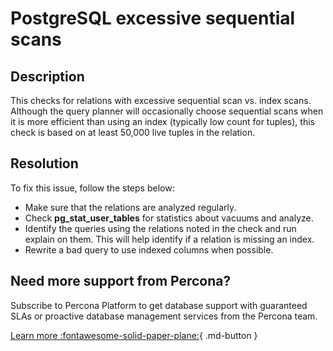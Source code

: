# PostgreSQL excessive sequential scans 

## Description
This checks for relations with excessive sequential scan vs. index scans. Although the query planner will occasionally choose sequential scans when it is more efficient than using an index (typically low count for tuples), this check is based on at least 50,000 live tuples in the relation.


## Resolution
To fix this issue, follow the steps below:
- Make sure that the relations are analyzed regularly.  
- Check **pg_stat_user_tables** for statistics about vacuums and analyze. 
- Identify the queries using the relations noted in the check and run explain on them.  This will help identify if a relation is missing an index. 
- Rewrite a bad query to use indexed columns when possible.



## Need more support from Percona?

Subscribe to Percona Platform to get database support with guaranteed SLAs or proactive database management services from the Percona team.

[Learn more :fontawesome-solid-paper-plane:](https://per.co.na/subscribe){ .md-button }
